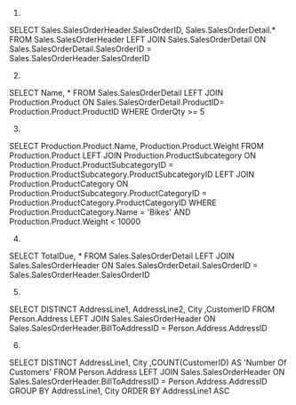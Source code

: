 ﻿1.
SELECT Sales.SalesOrderHeader.SalesOrderID, Sales.SalesOrderDetail.* FROM Sales.SalesOrderHeader
LEFT JOIN Sales.SalesOrderDetail
ON Sales.SalesOrderDetail.SalesOrderID = Sales.SalesOrderHeader.SalesOrderID

2.
SELECT Name, * FROM Sales.SalesOrderDetail
LEFT JOIN Production.Product
ON Sales.SalesOrderDetail.ProductID= Production.Product.ProductID
WHERE OrderQty >= 5

3.
SELECT Production.Product.Name, Production.Product.Weight FROM Production.Product
LEFT JOIN Production.ProductSubcategory
ON Production.Product.ProductSubcategoryID = Production.ProductSubcategory.ProductSubcategoryID
LEFT JOIN Production.ProductCategory
ON Production.ProductSubcategory.ProductCategoryID = Production.ProductCategory.ProductCategoryID
WHERE Production.ProductCategory.Name = 'Bikes'
AND Production.Product.Weight < 10000

4.
SELECT TotalDue, * FROM Sales.SalesOrderDetail
LEFT JOIN Sales.SalesOrderHeader
ON Sales.SalesOrderDetail.SalesOrderID = Sales.SalesOrderHeader.SalesOrderID

5.
SELECT DISTINCT AddressLine1, AddressLine2, City
,CustomerID
FROM Person.Address
LEFT JOIN Sales.SalesOrderHeader
ON Sales.SalesOrderHeader.BillToAddressID = Person.Address.AddressID

6.
SELECT DISTINCT AddressLine1, City
,COUNT(CustomerID) AS 'Number Of Customers'
FROM Person.Address
LEFT JOIN Sales.SalesOrderHeader
ON Sales.SalesOrderHeader.BillToAddressID = Person.Address.AddressID
GROUP BY AddressLine1, City
ORDER BY AddressLine1 ASC